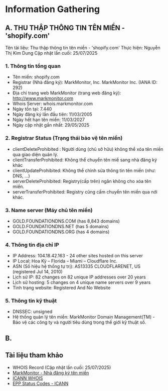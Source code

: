 # Information Gathering

## A. THU THẬP THÔNG TIN TÊN MIỀN - 'shopify.com'
Tên tài liệu: Thu thập thông tin tên miền - 'shopify.com'
Thực hiện: Nguyễn Thị Kim Dung
Cập nhật lần cuối: 25/07/2025
### 1. Thông tin tổng quan
* Tên miền:  shopify.com
* Registrar (Nhà đăng ký): MarkMonitor, Inc. MarkMonitor Inc. (IANA ID: 292)
* Địa chỉ trang web MarkMonitor (trang web đăng ký): http://www.markmonitor.com
* Whois Server: whois.markmonitor.com
* Ngày tồn tại: 7.440 
* Ngày đăng ký lần đầu tiên: 11/03/2005
* Ngày hết hạn tên miền: 11/03/2027
* Ngày cập nhật gần nhất: 29/05/2025
### 2. Registrar Status (Trạng thái bảo vệ tên miền)
* clientDeleteProhibited : Người dùng (chủ sở hữu) không thể xóa tên miền qua giao diện quản lý.
* clientTransferProhibited: Không thể chuyển tên miề sang nhà đăng ký khác
* clientUpdateProhibited: Không thể chỉnh sửa thông tin tên miền (như: DNS, ...)
* serverDeleteProhibited: Registry(cấp trên) ngăn không cho xóa tên miền.
* serverTransferProhibited: Registry cũng cấm chuyển tên miền qua nới khác.
### 3. Name server (Máy chủ tên miền)
* GOLD.FOUNDATIONDNS.COM (has 8,843 domains)
* GOLD.FOUNDATIONDNS.NET (has 5 domains)
* GOLD.FOUNDATIONDNS.ORG (has 4 domains)
### 4. Thông tin địa chỉ IP
* IP Address: 104.18.42.163 - 24 other sites hosted on this server
* IP Local: Hoa Kỳ – Florida – Miami – Cloudflare Inc.
* ASN (Số hiệu hệ thống tự trị): AS13335 CLOUDFLARENET, US (registered Jul 14, 2010)
* Lịch sử IP: 82 changes on 82 unique IP addresses over 20 years
* Lịch sử hosting:  5 changes on 4 unique name servers over 9 years
* Tình trạng website: Registered And No Website
### 5. Thông tin kỹ thuật
* DNSSEC: unsigned
* Hệ thống quản lý tên miền: MarkMonitor Domain Management(TM) - Bảo vệ các công ty và người tiêu dùng trong thế giới kỹ thuật số.
## B. 
## Tài liệu tham khảo
* WHOIS Record (Cập nhật lần cuối: 25/07/2025)
* [MarkMonitor - Nhà đăng ký tên miền](https://www.markmonitor.com)
* [ICANN WHOIS](http://wdprs.internic.net/)
* [EPP Status Codes - ICANN](https://www.icann.org/resources/pages/epp-status-codes)
